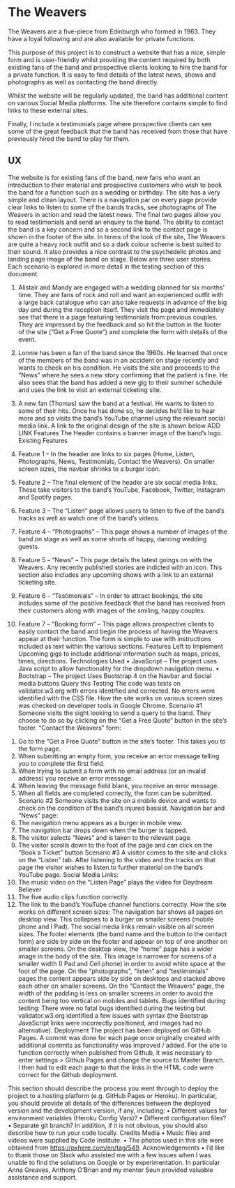 <h1>The Weavers</h1>

<p>The Weavers are a five-piece from Edinburgh who formed in 1963. They have a loyal following and are also available for private 
functions.</p> 

<p>This purpose of this project is to construct a website that has a nice, simple form and is user-friendly whilst providing 
the content required by both existing fans of the band and prospective clients looking to hire the band for a private function. It is 
easy to find details of the latest news, shows and photographs as well as contacting the band directly.</p> 

<p>Whilst the website will be regularly updated, the band has additional content on various Social Media platforms. The site therefore 
contains simple to find links to these external sites.</p>  

<p>Finally, I include a testimonials page where prospective clients can see some of the great feedback that the band has received 
from those that have previously hired the band to play for them.</p> 

<h2>UX</h2>

The website is for existing fans of the band, new fans who want an introduction to their material and prospective customers who wish to book the band for a function such as a wedding or birthday. 
The site has a very simple and clean layout. There is a navigation par on every page provide clear links to listen to some of the bands tracks, see photographs of The Weavers in action and read the latest news. The final two pages allow you to read testimonials and send an enquiry to the band. 
The ability to contact the band is a key concern and so a second link to the contact page is shown in the footer of the site. 
In terms of the look of the site, The Weavers are quite a heavy rock outfit and so a dark colour scheme is best suited to their sound. It also provides a nice contrast to the psychedelic photos and landing page image of the band on stage. 
Below are three user stories. Each scenario is explored in more detail in the testing section of this document. 
1.	Alistair and Mandy are engaged with a wedding planned for six months’ time. They are fans of rock and roll and want an experienced outfit with a large back catalogue who can also take requests in advance of the big day and during the reception itself. They visit the page and immediately see that there is a page featuring testimonials from previous couples. They are impressed by the feedback and so hit the button in the footer of the site (“Get a Free Quote”) and complete the form with details of the event. 

2.	Lonnie has been a fan of the band since the 1960s. He learned that once of the members of the band was in an accident on stage recently and wants to check on his condition. He visits the site and proceeds to the “News” where he sees a new story confirming that the patient is fine. He also sees that the band has added a new gig to their summer schedule and uses the link to visit an external ticketing site.  

3.	A new fan (Thomas) saw the band at a festival. He wants to listen to some of their hits. Once he has done so, he decides he’d like to hear more and so visits the band’s YouTube channel using the relevant social media link. 
A link to the original design of the site is shown below
ADD LINK
Features
The Header contains a banner image of the band’s logo. 
Existing Features
1.	Feature 1 – In the header are links to six pages (Home, Listen, Photographs, News, Testimonials, Contact the Weavers). On smaller screen sizes, the navbar shrinks to a burger icon.

2.	Feature 2 – The final element of the header are six social media links. These take visitors to the band’s YouTube, Facebook, Twitter, Instagram and Spotify pages. 

3.	Feature 3 – The “Listen” page allows users to listen to five of the band’s tracks as well as watch one of the band’s videos. 

4.	Feature 4 – “Photographs” – This page shows a number of images of the band on stage as well as some shorts of happy, dancing wedding guests. 

5.	Feature 5 – “News” – This page details the latest goings on with the Weavers. Any recently published stories are indicted with an icon. This section also includes any upcoming shows with a link to an external ticketing site. 

6.	Feature 6 – “Testimonials” – In order to attract bookings, the site includes some of the positive feedback that the band has received from their customers along with images of the smiling, happy couples. 

7.	Feature 7 – “Booking form” – This page allows prospective clients to easily contact the band and begin the process of having the Weavers appear at their function. The form is simple to use with instructions included as text within the various sections. 
Features Left to Implement
Upcoming gigs to include additional information such as maps, prices, times, directions. 
Technologies Used
•	JavaScript – The project uses Java script to allow functionality for the dropdown navigation menu. 
•	Bootstrap – The project Uses Bootstrap 4 on the Navbar and Social media buttons
Query this
Testing
The code was tests on validator.w3.org with errors identified and corrected. No errors were identified with the CSS file. 
How the site works on various screen sizes was checked on developer tools in Google Chrome. 
Scenario #1
Someone visits the sight looking to send a query to the band. They choose to do so by clicking on the “Get a Free Quote” button in the site’s footer. 
“Contact the Weavers” form:
1)	Go to the “Get a Free Quote” button in the site’s footer. This takes you to the form page. 
2)	When submitting an empty form, you receive an error message telling you to complete the first field.
3)	When trying to submit a form with no email address (or an invalid address) you receive an error message.
4)	When leaving the message field blank, you receive an error message. 
5)	When all fields are completed correctly, the form can be submitted. 
Scenario #2
Someone visits the site on a mobile device and wants to check on the condition of the band’s injured bassist. 
Navigation bar and “News” page:
1)	The navigation menu appears as a burger in mobile view.
2)	The navigation bar drops down when the burger is tapped.
3)	The visitor selects “News” and is taken to the relevant page.
4)	The visitor scrolls down to the foot of the page and can click on the “Book a Ticket” button
Scenario #3
A visitor comes to the site and clicks on the “Listen” tab. After listening to the video and the tracks on that page the visitor wishes to listen to further material on the band’s YouTube page. 
Social Media Links:
1)	The music video on the “Listen Page” plays the video for Daydream Believer
2)	The five audio clips function correctly.
3)	The link to the band’s YouTube channel functions correctly. 
How the site works on different screen sizes: 
The navigation bar shows all pages on desktop view. This collapses to a burger on smaller screens (mobile phone and I Pad). 
The social media links remain visible on all screen sizes. 
The footer elements (the band name and the button to the contact form) are side by side on the footer and appear on top of one another on smaller screens. 
On the desktop view, the “home” page has a wider image in the body of the site. This image is narrower for screens of a smaller width (I Pad and Cell phone) in order to avoid white space at the foot of the page. 
On the “photographs”, “listen” and “testimonials” pages the content appears side by side on desktops and stacked above each other on smaller screens. 
On the “Contact the Weavers” page, the width of the padding is less on smaller screens in order to avoid the content being too vertical on mobiles and tablets. 
Bugs identified during testing: 
There were no fatal bugs identified during the testing but validator.w3.org identified a few issues with syntax (the Bootstrap JavaScript links were incorrectly positioned, and images had no alternative).
Deployment
The project has been deployed on GitHub Pages. A commit was done for each page once originally created with additional commits as functionality was improved / added. 
For the site to function correctly when published from Github, it was necessary to enter settings > Github Pages and change the source to Master Branch. 
I then had to edit each page to that the links in the HTML code were correct for the Github deployment. 

This section should describe the process you went through to deploy the project to a hosting platform (e.g. GitHub Pages or Heroku).
In particular, you should provide all details of the differences between the deployed version and the development version, if any, including:
•	Different values for environment variables (Heroku Config Vars)?
•	Different configuration files?
•	Separate git branch?
In addition, if it is not obvious, you should also describe how to run your code locally.
Credits
Media
•	Music files and videos were supplied by Code Institute. 
•	The photos used in this site were obtained from https://pxhere.com/en/tag/549. 
Acknowledgements
•	I’d like to thank those on Slack who assisted me with a few issues when I was unable to find the solutions on Google or by experimentation. In particular Anna Greaves, Anthony O’Brian and my mentor Seun provided valuable assistance and support. 
